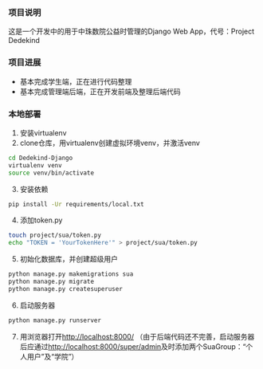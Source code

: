 ### 项目说明

这是一个开发中的用于中珠数院公益时管理的Django Web App，代号：Project Dedekind


### 项目进展

- 基本完成学生端，正在进行代码整理
- 基本完成管理端后端，正在开发前端及整理后端代码

### 本地部署

1. 安装virtualenv
2. clone仓库，用virtualenv创建虚拟环境venv，并激活venv

```bash
cd Dedekind-Django
virtualenv venv
source venv/bin/activate
```

3. 安装依赖

```bash
pip install -Ur requirements/local.txt
```

4. 添加token.py

```bash
touch project/sua/token.py
echo "TOKEN = 'YourTokenHere'" > project/sua/token.py
```

5. 初始化数据库，并创建超级用户

```bash
python manage.py makemigrations sua
python manage.py migrate
python manage.py createsuperuser
```

6. 启动服务器

```bash
python manage.py runserver
```

7. 用浏览器打开[http://localhost:8000/](http://localhost:8000/)
（由于后端代码还不完善，启动服务器后应通过[http://localhost:8000/super/admin](http://localhost/super/admin:8000/)及时添加两个SuaGroup：“个人用户”及“学院”）
